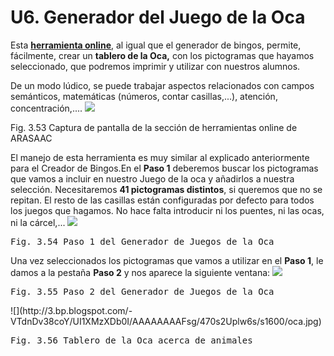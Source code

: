 
# U6. Generador del Juego de la Oca

Esta [**herramienta online**](http://arasaac.org/herramientas.php), al igual que el generador de bingos, permite, fácilmente, crear un **tablero de la Oca,** con los pictogramas que hayamos seleccionado, que podremos imprimir y utilizar con nuestros alumnos.

De un modo l&uacute;dico, se puede trabajar aspectos relacionados con campos semánticos, matemáticas (n&uacute;meros, contar casillas,...), atención, concentración,....
![](http://3.bp.blogspot.com/-q-QeoAVc-Pw/UI1Y3W7HsPI/AAAAAAAAFso/yvlKprydB8M/s1600/OCA.png)
<td style="text-align: center;">Fig. 3.53 Captura de pantalla de la sección de herramientas online de ARASAAC</td>

El manejo de esta herramienta es muy similar al explicado anteriormente para el Creador de Bingos.En el **Paso 1** deberemos buscar los pictogramas que vamos a incluir en nuestro Juego de la oca y a&ntilde;adirlos a nuestra selección.&nbsp;Necesitaremos&nbsp;**41 pictogramas distintos**, si queremos que no se repitan. El resto de las casillas están configuradas por defecto para todos los juegos que hagamos. No hace falta introducir ni los puentes, ni las ocas, ni la cárcel,...
![](https://lh6.googleusercontent.com/-EXML7nP_M64/UiW27Zkk16I/AAAAAAAABGI/eJ3iOYQtn2E/w1043-h466-no/oca_1.png)
<td style="text-align: center;"><pre>Fig. 3.54 Paso 1 del Generador de Juegos de la Oca</pre></td>

Una vez seleccionados los pictogramas que vamos a utilizar en el&nbsp;**Paso 1**, le damos a la pesta&ntilde;a&nbsp;**Paso 2**&nbsp;y nos aparece la siguiente ventana:
![](https://lh4.googleusercontent.com/-OGCyMqYg_9c/UekWrhwVuCI/AAAAAAAAAus/bs58gd0D4Cs/w576-h370-no/juego_oca_paso_2.png)
<td style="text-align: center;"><pre>Fig. 3.55 Paso 2 del Generador de Juegos de la Oca</pre></td>
![](http://3.bp.blogspot.com/-VTdnDv38coY/UI1XMzXDb0I/AAAAAAAAFsg/470s2Uplw6s/s1600/oca.jpg)
<td style="text-align: center;"><pre>Fig. 3.56 Tablero de la Oca acerca de animales</pre></td>

